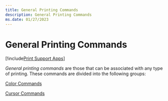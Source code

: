 ```yaml
---
title: General Printing Commands
description: General Printing Commands
ms.date: 01/27/2023
---
```


# General Printing Commands

[!include[Print Support Apps](../includes/print-support-apps.md)]

*General printing commands* are those that can be associated with any type of printing. These commands are divided into the following groups:

[Color Commands](color-commands.md)

[Cursor Commands](cursor-commands.md)
